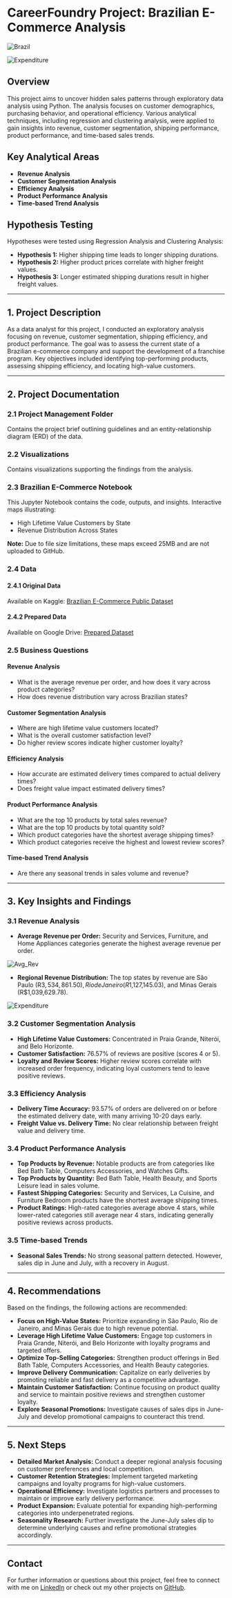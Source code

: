 # CareerFoundry Project: Brazilian E-Commerce Analysis

![Brazil](https://github.com/DanielsData91/Brazilian-E-Commerce-Analysis/blob/main/Visualizations/E-Commerce.jpg)

![Expenditure](https://github.com/DanielsData91/Brazilian-E-Commerce-Analysis/blob/main/Visualizations/E-Commerce.jpg)

## Overview
This project aims to uncover hidden sales patterns through exploratory data analysis using Python. The analysis focuses on customer demographics, purchasing behavior, and operational efficiency. Various analytical techniques, including regression and clustering analysis, were applied to gain insights into revenue, customer segmentation, shipping performance, product performance, and time-based sales trends.

## Key Analytical Areas
- **Revenue Analysis**
- **Customer Segmentation Analysis**
- **Efficiency Analysis**
- **Product Performance Analysis**
- **Time-based Trend Analysis**

## Hypothesis Testing
Hypotheses were tested using Regression Analysis and Clustering Analysis:

- **Hypothesis 1:** Higher shipping time leads to longer shipping durations.
- **Hypothesis 2:** Higher product prices correlate with higher freight values.
- **Hypothesis 3:** Longer estimated shipping durations result in higher freight values.

---

## 1. Project Description
As a data analyst for this project, I conducted an exploratory analysis focusing on revenue, customer segmentation, shipping efficiency, and product performance. The goal was to assess the current state of a Brazilian e-commerce company and support the development of a franchise program. Key objectives included identifying top-performing products, assessing shipping efficiency, and locating high-value customers.

---

## 2. Project Documentation
### 2.1 Project Management Folder
Contains the project brief outlining guidelines and an entity-relationship diagram (ERD) of the data.

### 2.2 Visualizations
Contains visualizations supporting the findings from the analysis.

### 2.3 Brazilian E-Commerce Notebook
This Jupyter Notebook contains the code, outputs, and insights. Interactive maps illustrating:
- High Lifetime Value Customers by State
- Revenue Distribution Across States

**Note:** Due to file size limitations, these maps exceed 25MB and are not uploaded to GitHub.

### 2.4 Data
#### 2.4.1 Original Data
Available on Kaggle: [Brazilian E-Commerce Public Dataset](https://www.kaggle.com/datasets/olistbr/brazilian-ecommerce)

#### 2.4.2 Prepared Data
Available on Google Drive: [Prepared Dataset](https://drive.google.com/drive/folders/YOUR_LINK_HERE)

### 2.5 Business Questions
#### Revenue Analysis
- What is the average revenue per order, and how does it vary across product categories?
- How does revenue distribution vary across Brazilian states?

#### Customer Segmentation Analysis
- Where are high lifetime value customers located?
- What is the overall customer satisfaction level?
- Do higher review scores indicate higher customer loyalty?

#### Efficiency Analysis
- How accurate are estimated delivery times compared to actual delivery times?
- Does freight value impact estimated delivery times?

#### Product Performance Analysis
- What are the top 10 products by total sales revenue?
- What are the top 10 products by total quantity sold?
- Which product categories have the shortest average shipping times?
- Which product categories receive the highest and lowest review scores?

#### Time-based Trend Analysis
- Are there any seasonal trends in sales volume and revenue?

---

## 3. Key Insights and Findings
### 3.1 Revenue Analysis
- **Average Revenue per Order:** Security and Services, Furniture, and Home Appliances categories generate the highest average revenue per order.

![Avg_Rev](https://github.com/DanielsData91/Brazilian-E-Commerce-Analysis/blob/main/Visualizations/rev_prod_cat.png)

- **Regional Revenue Distribution:** The top states by revenue are São Paulo (R$3,534,861.50), Rio de Janeiro (R$1,127,145.03), and Minas Gerais (R$1,039,629.78).

![Expenditure](https://github.com/DanielsData91/Brazilian-E-Commerce-Analysis/blob/main/Visualizations/E-Commerce.jpg)

### 3.2 Customer Segmentation Analysis
- **High Lifetime Value Customers:** Concentrated in Praia Grande, Niterói, and Belo Horizonte.
- **Customer Satisfaction:** 76.57% of reviews are positive (scores 4 or 5).
- **Loyalty and Review Scores:** Higher review scores correlate with increased order frequency, indicating loyal customers tend to leave positive reviews.

### 3.3 Efficiency Analysis
- **Delivery Time Accuracy:** 93.57% of orders are delivered on or before the estimated delivery date, with many arriving 10-20 days early.
- **Freight Value vs. Delivery Time:** No clear relationship between freight value and delivery time.

### 3.4 Product Performance Analysis
- **Top Products by Revenue:** Notable products are from categories like Bed Bath Table, Computers Accessories, and Watches Gifts.
- **Top Products by Quantity:** Bed Bath Table, Health Beauty, and Sports Leisure lead in sales volume.
- **Fastest Shipping Categories:** Security and Services, La Cuisine, and Furniture Bedroom products have the shortest average shipping times.
- **Product Ratings:** High-rated categories average above 4 stars, while lower-rated categories still average near 4 stars, indicating generally positive reviews across products.

### 3.5 Time-based Trends
- **Seasonal Sales Trends:** No strong seasonal pattern detected. However, sales dip in June and July, with a recovery in August.

---

## 4. Recommendations
Based on the findings, the following actions are recommended:

- **Focus on High-Value States:** Prioritize expanding in São Paulo, Rio de Janeiro, and Minas Gerais due to high revenue potential.
- **Leverage High Lifetime Value Customers:** Engage top customers in Praia Grande, Niterói, and Belo Horizonte with loyalty programs and targeted offers.
- **Optimize Top-Selling Categories:** Strengthen product offerings in Bed Bath Table, Computers Accessories, and Health Beauty categories.
- **Improve Delivery Communication:** Capitalize on early deliveries by promoting reliable and fast delivery as a competitive advantage.
- **Maintain Customer Satisfaction:** Continue focusing on product quality and service to maintain positive reviews and strengthen customer loyalty.
- **Explore Seasonal Promotions:** Investigate causes of sales dips in June-July and develop promotional campaigns to counteract this trend.

---

## 5. Next Steps
- **Detailed Market Analysis:** Conduct a deeper regional analysis focusing on customer preferences and local competition.
- **Customer Retention Strategies:** Implement targeted marketing campaigns and loyalty programs for high-value customers.
- **Operational Efficiency:** Investigate logistics partners and processes to maintain or improve early delivery performance.
- **Product Expansion:** Evaluate potential for expanding high-performing categories into underpenetrated regions.
- **Seasonality Research:** Further investigate the June-July sales dip to determine underlying causes and refine promotional strategies accordingly.

---

## Contact
For further information or questions about this project, feel free to connect with me on [LinkedIn](https://www.linkedin.com/in/daniel-m%C3%BCller-profile) or check out my other projects on [GitHub](https://github.com/DanielsData91).






